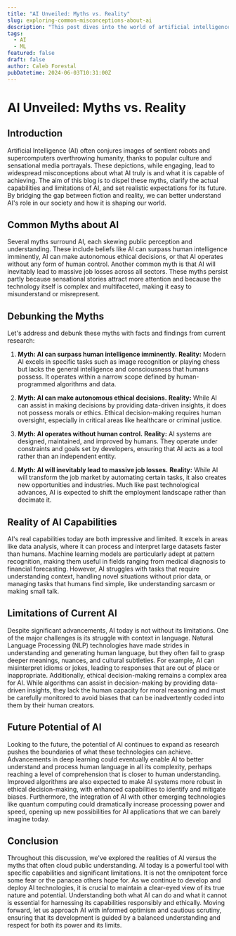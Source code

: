 ```yaml
---
title: "AI Unveiled: Myths vs. Reality"
slug: exploring-common-misconceptions-about-ai
description: "This post dives into the world of artificial intelligence to debunk popular myths, compare them against the actual capabilities and limitations of AI, and offer a realistic view of its current and future potential."
tags:
  - AI
  - ML
featured: false
draft: false
author: Caleb Forestal
pubDatetime: 2024-06-03T10:31:00Z
---
```


# AI Unveiled: Myths vs. Reality

## Introduction
Artificial Intelligence (AI) often conjures images of sentient robots and supercomputers overthrowing humanity, thanks to popular culture and sensational media portrayals. These depictions, while engaging, lead to widespread misconceptions about what AI truly is and what it is capable of achieving. The aim of this blog is to dispel these myths, clarify the actual capabilities and limitations of AI, and set realistic expectations for its future. By bridging the gap between fiction and reality, we can better understand AI's role in our society and how it is shaping our world.

## Common Myths about AI
Several myths surround AI, each skewing public perception and understanding. These include beliefs like AI can surpass human intelligence imminently, AI can make autonomous ethical decisions, or that AI operates without any form of human control. Another common myth is that AI will inevitably lead to massive job losses across all sectors. These myths persist partly because sensational stories attract more attention and because the technology itself is complex and multifaceted, making it easy to misunderstand or misrepresent.

## Debunking the Myths
Let's address and debunk these myths with facts and findings from current research:

1. **Myth: AI can surpass human intelligence imminently.**
   **Reality:** Modern AI excels in specific tasks such as image recognition or playing chess but lacks the general intelligence and consciousness that humans possess. It operates within a narrow scope defined by human-programmed algorithms and data.

2. **Myth: AI can make autonomous ethical decisions.**
   **Reality:** While AI can assist in making decisions by providing data-driven insights, it does not possess morals or ethics. Ethical decision-making requires human oversight, especially in critical areas like healthcare or criminal justice.

3. **Myth: AI operates without human control.**
   **Reality:** AI systems are designed, maintained, and improved by humans. They operate under constraints and goals set by developers, ensuring that AI acts as a tool rather than an independent entity.

4. **Myth: AI will inevitably lead to massive job losses.**
   **Reality:** While AI will transform the job market by automating certain tasks, it also creates new opportunities and industries. Much like past technological advances, AI is expected to shift the employment landscape rather than decimate it.

## Reality of AI Capabilities
AI's real capabilities today are both impressive and limited. It excels in areas like data analysis, where it can process and interpret large datasets faster than humans. Machine learning models are particularly adept at pattern recognition, making them useful in fields ranging from medical diagnosis to financial forecasting. However, AI struggles with tasks that require understanding context, handling novel situations without prior data, or managing tasks that humans find simple, like understanding sarcasm or making small talk.

## Limitations of Current AI
Despite significant advancements, AI today is not without its limitations. One of the major challenges is its struggle with context in language. Natural Language Processing (NLP) technologies have made strides in understanding and generating human language, but they often fail to grasp deeper meanings, nuances, and cultural subtleties. For example, AI can misinterpret idioms or jokes, leading to responses that are out of place or inappropriate. Additionally, ethical decision-making remains a complex area for AI. While algorithms can assist in decision-making by providing data-driven insights, they lack the human capacity for moral reasoning and must be carefully monitored to avoid biases that can be inadvertently coded into them by their human creators.

## Future Potential of AI
Looking to the future, the potential of AI continues to expand as research pushes the boundaries of what these technologies can achieve. Advancements in deep learning could eventually enable AI to better understand and process human language in all its complexity, perhaps reaching a level of comprehension that is closer to human understanding. Improved algorithms are also expected to make AI systems more robust in ethical decision-making, with enhanced capabilities to identify and mitigate biases. Furthermore, the integration of AI with other emerging technologies like quantum computing could dramatically increase processing power and speed, opening up new possibilities for AI applications that we can barely imagine today.

## Conclusion
Throughout this discussion, we've explored the realities of AI versus the myths that often cloud public understanding. AI today is a powerful tool with specific capabilities and significant limitations. It is not the omnipotent force some fear or the panacea others hope for. As we continue to develop and deploy AI technologies, it is crucial to maintain a clear-eyed view of its true nature and potential. Understanding both what AI can do and what it cannot is essential for harnessing its capabilities responsibly and ethically. Moving forward, let us approach AI with informed optimism and cautious scrutiny, ensuring that its development is guided by a balanced understanding and respect for both its power and its limits.
